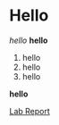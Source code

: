 # Hello

*hello*
**hello**
1. hello
2. hello
3. hello

**hello**

[Lab Report](https://bryan901.github.io/cse15l-lab-reports/lab-report-1-week-2.html)

